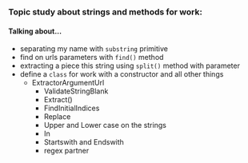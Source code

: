 ### Topic study about strings and methods for work:
#### Talking about... 

+ separating my name with `substring` primitive
+ find on urls parameters with `find()` method
+ extracting a piece this string using `split()` method with parameter
+ define a `class` for work with a constructor and all other things
    - ExtractorArgumentUrl
      - ValidateStringBlank
      - Extract()
      - FindInitialIndices
      - Replace 
      - Upper and Lower case on the strings
      - In
      - Startswith and Endswith
      - regex partner